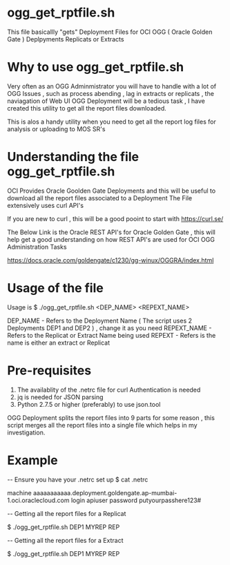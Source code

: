 # ogg_get_rptfile.sh
This file basicallly "gets" Deployment Files for OCI OGG ( Oracle Golden Gate ) Deplpyments Replicats or Extracts

# Why to use ogg_get_rptfile.sh

Very often as an OGG Adminmistrator you will have to handle with a lot of OGG Issues ,
such as process abending , lag in extracts or replicats , the naviagation of Web UI OGG Deployment will be a tedious task ,
I have created this utility to get all the report files downloaded. 

This is alos a handy utility when you need to get all the report log files for analysis or uploading to MOS SR's


# Understanding the file ogg_get_rptfile.sh

OCI Provides Oracle Goolden Gate Deployments and this will be useful to download all the report files associated to a Deployment 
The File extensively uses curl API's

If you are new to curl , this will be a good pooint to start with 
https://curl.se/

The Below Link is the Oracle REST API's for Oracle Golden Gate ,
this will help get a good understanding on how REST API's are used for OCI OGG Administration Tasks

https://docs.oracle.com/goldengate/c1230/gg-winux/OGGRA/index.html

# Usage of the file 

Usage is $ ./ogg_get_rptfile.sh <DEP_NAME> <REPEXT_NAME> <REPEXT>

DEP_NAME    - Refers to the Deployment Name ( The script uses 2 Deployments DEP1 and DEP2 ) , change it as you need
REPEXT_NAME - Refers to the Replicat or Extract Name being used 
REPEXT      - Refers is the name is either an extract or Replicat

# Pre-requisites 
1) The availablity of the .netrc file for curl Authentication is needed 
2) jq is needed for JSON parsing
3) Python 2.7.5 or higher (preferably) to use json.tool

OGG Deployment splits the report files into 9 parts for some reason , 
this script merges all the report files into a single file which helps in my investigation.

# Example

-- Ensure you have your .netrc set up 
$ cat .netrc
 
machine         aaaaaaaaaaa.deployment.goldengate.ap-mumbai-1.oci.oraclecloud.com login           apiuser  password        putyourpasshere123#

-- Getting all the report files for a Replicat
 
 $ ./ogg_get_rptfile.sh DEP1 MYREP REP

-- Getting all the report files for a Extract

$ ./ogg_get_rptfile.sh DEP1 MYREP REP

